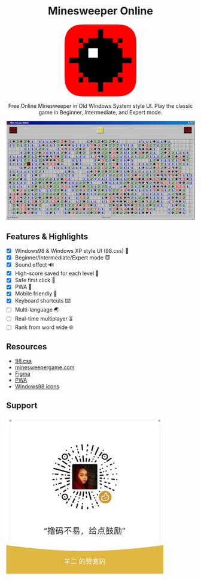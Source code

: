 <h1 align="center">Minesweeper Online</h1>

<p align="center">
<img src="/public/icons/android-chrome-192x192.png"/>
</p>
<p align="center">
   Free Online Minesweeper in Old Windows System style UI. Play the classic game in Beginner, Intermediate, and Expert mode.
</p>

![preview](/public/twitter-image.png)

## Features & Highlights

- [x] Windows98 & Windows XP style UI (98.css) 💾
- [x] Beginner/Intermediate/Expert mode 😈
- [x] Sound effect 🔊
- [x] High-score saved for each level 🏁
- [x] Safe first click 🦺
- [x] PWA 📱
- [x] Mobile friendly 📱
- [x] Keyboard shortcuts ⌨️
- [ ] Multi-language 🌏
- [ ] Real-time multiplayer ⏳
- [ ] Rank from word wide 🌐

## Resources

- [98.css](https://jdan.github.io/98.css)
- [minesweepergame.com](https://minesweepergame.com)
- [Figma](<https://www.figma.com/file/HrRfanYL0SSWWJR4sCuaD5/Minesweeper-%E2%80%94-Interactive-Components-Demo-(Community)?node-id=1%3A63&mode=dev>)
- [PWA](https://ducanh-next-pwa.vercel.app/docs/next-pwa/getting-started)
- [Windows98 icons](https://win98icons.alexmeub.com/)

## Support

![reward](/public/ms/reward.jpg)
